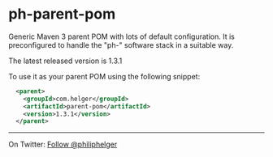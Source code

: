 ph-parent-pom
=============

Generic Maven 3 parent POM with lots of default configuration.
It is preconfigured to handle the "ph-" software stack in a suitable way.

The latest released version is 1.3.1

To use it as your parent POM using the following snippet:
```xml
  <parent>
    <groupId>com.helger</groupId>
    <artifactId>parent-pom</artifactId>
    <version>1.3.1</version>
  </parent>
```

---

On Twitter: <a href="https://twitter.com/philiphelger">Follow @philiphelger</a>
